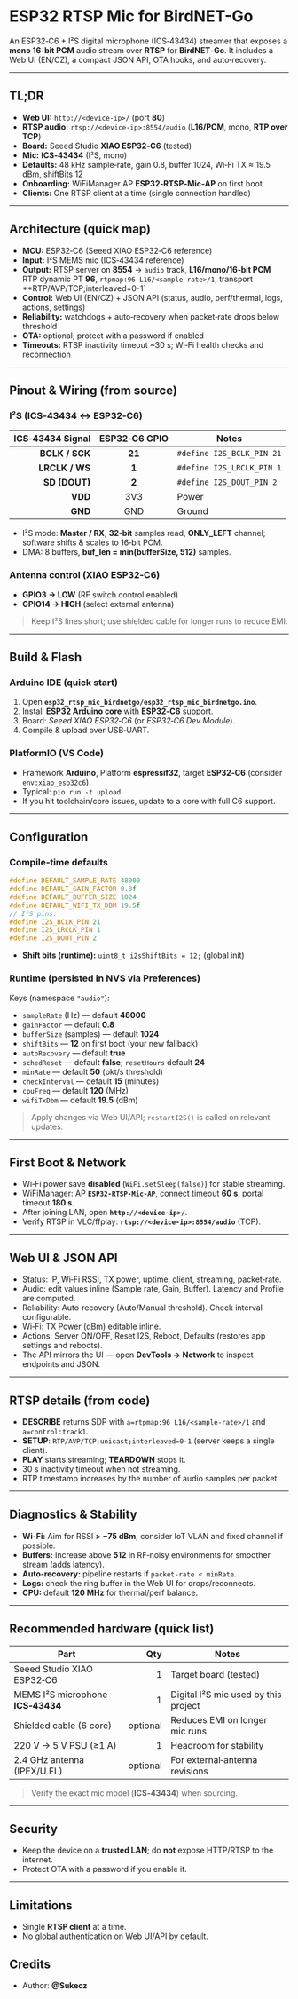 # ESP32 RTSP Mic for BirdNET-Go 

An ESP32‑C6 + I²S digital microphone (ICS‑43434) streamer that exposes a **mono 16‑bit PCM** audio stream over **RTSP** for **BirdNET‑Go**. It includes a Web UI (EN/CZ), a compact JSON API, OTA hooks, and auto‑recovery.

---

## TL;DR

- **Web UI:** `http://<device-ip>/` (port **80**)  
- **RTSP audio:** `rtsp://<device-ip>:8554/audio` (**L16/PCM**, mono, **RTP over TCP**)  
- **Board:** Seeed Studio **XIAO ESP32‑C6** (tested)  
- **Mic:** **ICS‑43434** (I²S, mono)  
- **Defaults:** 48 kHz sample‑rate, gain 0.8, buffer 1024, Wi‑Fi TX ≈ 19.5 dBm, shiftBits 12
- **Onboarding:** WiFiManager AP **ESP32‑RTSP‑Mic‑AP** on first boot  
- **Clients:** One RTSP client at a time (single connection handled)

---

## Architecture (quick map)

- **MCU:** ESP32‑C6 (Seeed XIAO ESP32‑C6 reference)
- **Input:** I²S MEMS mic (ICS‑43434 reference)
- **Output:** RTSP server on **8554** → `audio` track, **L16/mono/16‑bit PCM**  
  RTP dynamic PT **96**, `rtpmap:96 L16/<sample-rate>/1`, transport **RTP/AVP/TCP;interleaved=0-1`
- **Control:** Web UI (EN/CZ) + JSON API (status, audio, perf/thermal, logs, actions, settings)
- **Reliability:** watchdogs + auto‑recovery when packet‑rate drops below threshold
- **OTA:** optional; protect with a password if enabled
- **Timeouts:** RTSP inactivity timeout ~30 s; Wi‑Fi health checks and reconnection

---

## Pinout & Wiring (from source)

### I²S (ICS‑43434 ↔ ESP32‑C6)
| ICS‑43434 Signal | ESP32‑C6 GPIO | Notes |
|---:|:--:|---|
| **BCLK / SCK** | **21** | `#define I2S_BCLK_PIN 21` |
| **LRCLK / WS** | **1**  | `#define I2S_LRCLK_PIN 1`  |
| **SD (DOUT)**  | **2**  | `#define I2S_DOUT_PIN 2`   |
| **VDD**        | 3V3    | Power |
| **GND**        | GND    | Ground |

- I²S mode: **Master / RX**, **32‑bit** samples read, **ONLY_LEFT** channel; software shifts & scales to 16‑bit PCM.
- DMA: 8 buffers, **buf_len = min(bufferSize, 512)** samples.

### Antenna control (XIAO ESP32‑C6)
- **GPIO3 → LOW** (RF switch control enabled)  
- **GPIO14 → HIGH** (select external antenna)

> Keep I²S lines short; use shielded cable for longer runs to reduce EMI.

---

## Build & Flash

### Arduino IDE (quick start)
1. Open **`esp32_rtsp_mic_birdnetgo/esp32_rtsp_mic_birdnetgo.ino`**.
2. Install **ESP32 Arduino core** with **ESP32‑C6** support.
3. Board: *Seeed XIAO ESP32‑C6* (or *ESP32‑C6 Dev Module*).
4. Compile & upload over USB‑UART.

### PlatformIO (VS Code)
- Framework **Arduino**, Platform **espressif32**, target **ESP32‑C6** (consider `env:xiao_esp32c6`).  
- Typical: `pio run -t upload`.  
- If you hit toolchain/core issues, update to a core with full C6 support.

---

## Configuration

### Compile‑time defaults
```c
#define DEFAULT_SAMPLE_RATE 48000
#define DEFAULT_GAIN_FACTOR 0.8f
#define DEFAULT_BUFFER_SIZE 1024
#define DEFAULT_WIFI_TX_DBM 19.5f
// I²S pins:
#define I2S_BCLK_PIN 21
#define I2S_LRCLK_PIN 1
#define I2S_DOUT_PIN 2
```
- **Shift bits (runtime):** `uint8_t i2sShiftBits = 12;` (global init)

### Runtime (persisted in NVS via Preferences)
Keys (namespace `"audio"`):  
- `sampleRate` (Hz) — default **48000**  
- `gainFactor` — default **0.8**  
- `bufferSize` (samples) — default **1024**  
- `shiftBits` — **12** on first boot (your new fallback)  
- `autoRecovery` — default **true**  
- `schedReset` — default **false**; `resetHours` default **24**  
- `minRate` — default **50** (pkt/s threshold)  
- `checkInterval` — default **15** (minutes)  
- `cpuFreq` — default **120** (MHz)  
- `wifiTxDbm` — default **19.5** (dBm)

> Apply changes via Web UI/API; `restartI2S()` is called on relevant updates.

---

## First Boot & Network

- Wi‑Fi power save **disabled** (`WiFi.setSleep(false)`) for stable streaming.  
- WiFiManager: AP **`ESP32-RTSP-Mic-AP`**, connect timeout **60 s**, portal timeout **180 s**.  
- After joining LAN, open **`http://<device-ip>/`**.  
- Verify RTSP in VLC/ffplay: **`rtsp://<device-ip>:8554/audio`** (TCP).

---

## Web UI & JSON API

- Status: IP, Wi‑Fi RSSI, TX power, uptime, client, streaming, packet‑rate.
- Audio: edit values inline (Sample rate, Gain, Buffer). Latency and Profile are computed.
- Reliability: Auto‑recovery (Auto/Manual threshold). Check interval configurable.
- Wi‑Fi: TX Power (dBm) editable inline.
- Actions: Server ON/OFF, Reset I2S, Reboot, Defaults (restores app settings and reboots).
- The API mirrors the UI — open **DevTools → Network** to inspect endpoints and JSON.

---

## RTSP details (from code)

- **DESCRIBE** returns SDP with `a=rtpmap:96 L16/<sample-rate>/1` and `a=control:track1`.
- **SETUP**: `RTP/AVP/TCP;unicast;interleaved=0-1` (server keeps a single client).  
- **PLAY** starts streaming; **TEARDOWN** stops it.  
- 30 s inactivity timeout when not streaming.  
- RTP timestamp increases by the number of audio samples per packet.

---

## Diagnostics & Stability

- **Wi‑Fi:** Aim for RSSI **> −75 dBm**; consider IoT VLAN and fixed channel if possible.
- **Buffers:** Increase above **512** in RF‑noisy environments for smoother stream (adds latency).  
- **Auto‑recovery:** pipeline restarts if `packet‑rate < minRate`.  
- **Logs:** check the ring buffer in the Web UI for drops/reconnects.
- **CPU:** default **120 MHz** for thermal/perf balance.

---

## Recommended hardware (quick list)

| Part | Qty | Notes |
|---|---:|---|
| Seeed Studio XIAO ESP32‑C6 | 1 | Target board (tested) |
| MEMS I²S microphone **ICS‑43434** | 1 | Digital I²S mic used by this project |
| Shielded cable (6 core) | optional | Reduces EMI on longer mic runs |
| 220 V → 5 V PSU (≥1 A) | 1 | Headroom for stability |
| 2.4 GHz antenna (IPEX/U.FL) | optional | For external‑antenna revisions |

> Verify the exact mic model (**ICS‑43434**) when sourcing.

---

## Security

- Keep the device on a **trusted LAN**; do **not** expose HTTP/RTSP to the internet.  
- Protect OTA with a password if you enable it.

---

## Limitations

- Single **RTSP client** at a time.  
- No global authentication on Web UI/API by default.

## Credits

- Author: **@Sukecz**
